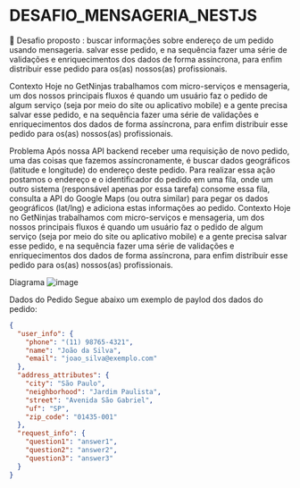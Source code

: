 # DESAFIO_MENSAGERIA_NESTJS
 🏡 Desafio proposto : buscar informações sobre endereço de um pedido usando mensageria. salvar esse pedido, e na sequência fazer uma série de validações e enriquecimentos dos dados de forma assíncrona, para enfim distribuir esse pedido para os(as) nossos(as) profissionais.
 
Contexto
Hoje no GetNinjas trabalhamos com micro-serviços e mensageria, um dos nossos principais fluxos é quando um usuário faz o pedido de algum serviço (seja por meio do site ou aplicativo mobile) e a gente precisa salvar esse pedido, e na sequência fazer uma série de validações e enriquecimentos dos dados de forma assíncrona, para enfim distribuir esse pedido para os(as) nossos(as) profissionais.

Problema
Após nossa API backend receber uma requisição de novo pedido, uma das coisas que fazemos assíncronamente, é buscar dados geográficos (latitude e longitude) do endereço deste pedido. Para realizar essa ação postamos o endereço e o identificador do pedido em uma fila, onde um outro sistema (responsável apenas por essa tarefa) consome essa fila, consulta a API do Google Maps (ou outra similar) para pegar os dados geográficos (lat/lng) e adiciona estas informações ao pedido.
Contexto
Hoje no GetNinjas trabalhamos com micro-serviços e mensageria, um dos nossos principais fluxos é quando um usuário faz o pedido de algum serviço (seja por meio do site ou aplicativo mobile) e a gente precisa salvar esse pedido, e na sequência fazer uma série de validações e enriquecimentos dos dados de forma assíncrona, para enfim distribuir esse pedido para os(as) nossos(as) profissionais.

Diagrama
![image](https://user-images.githubusercontent.com/69175890/175838630-d7da05b9-dbe9-49a0-b849-ca937afa0e25.png)


Dados do Pedido
Segue abaixo um exemplo de paylod dos dados do pedido:
```json
{
  "user_info": {
    "phone": "(11) 98765-4321",
    "name": "João da Silva",
    "email": "joao_silva@exemplo.com"
  },
  "address_attributes": {
    "city": "São Paulo",
    "neighborhood": "Jardim Paulista",
    "street": "Avenida São Gabriel",
    "uf": "SP",
    "zip_code": "01435-001"
  },
  "request_info": {
    "question1": "answer1",
    "question2": "answer2",
    "question3": "answer3"
  }
}
```
